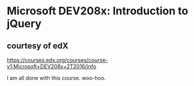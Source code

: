 # Microsoft DEV208x: Introduction to jQuery
## courtesy of edX
https://courses.edx.org/courses/course-v1:Microsoft+DEV208x+2T2016/info

I am all done with this course. woo-hoo.
